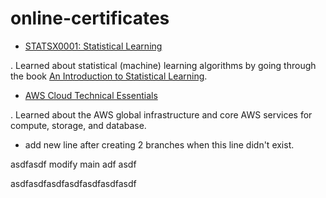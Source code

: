 # online-certificates

- <a href="https://courses.edx.org/certificates/44666053b28c4c34b822f0780e47b53b">STATSX0001: Statistical Learning </a>

. Learned about statistical (machine) learning algorithms by going through the book <a href="https://www.statlearning.com/">An Introduction to Statistical Learning</a>.

- <a href="https://www.coursera.org/account/accomplishments/certificate/YD5T47E26PSS">AWS Cloud Technical Essentials</a>

. Learned about the AWS global infrastructure and core AWS services for compute, storage, and database.

- add new line after creating 2 branches when this line didn't exist.

asdfasdf
modify main
adf
asdf

asdfasdfasdfasdfasdfasdfasdf
